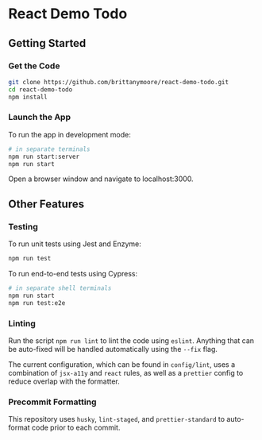 # React Demo Todo

## Getting Started

### Get the Code

```sh
git clone https://github.com/brittanymoore/react-demo-todo.git
cd react-demo-todo
npm install
```

### Launch the App

To run the app in development mode:

```sh
# in separate terminals
npm run start:server
npm run start
```

Open a browser window and navigate to localhost:3000.

## Other Features

### Testing

To run unit tests using Jest and Enzyme: 

```sh
npm run test
```

To run end-to-end tests using Cypress:

```sh
# in separate shell terminals
npm run start
npm run test:e2e
```

### Linting

Run the script `npm run lint` to lint the code using `eslint`. Anything that can be auto-fixed will be handled automatically using the `--fix` flag.

The current configuration, which can be found in `config/lint`, uses a combination of `jsx-a11y` and `react` rules, as well as a `prettier` config to reduce overlap with the formatter.

### Precommit Formatting

This repository uses `husky`, `lint-staged`, and `prettier-standard` to auto-format code prior to each commit.
